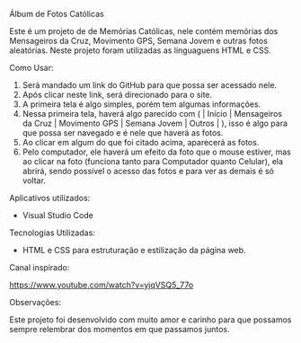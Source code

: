 Álbum de Fotos Católicas

Este é um projeto de de Memórias Católicas, nele contém memórias dos Mensageiros da Cruz, Movimento GPS, Semana Jovem e outras fotos aleatórias. Neste projeto foram utilizadas as linguaguens HTML e CSS.

Como Usar:

1. Será mandado um link do GitHub para que possa ser acessado nele.
2. Após clicar neste link, será direcionado para o site.
3. A primeira tela é algo simples, porém tem algumas informações.
4. Nessa primeira tela, haverá algo parecido com ( | Início | Mensageiros da Cruz | Movimento GPS | Semana Jovem | Outros | ), isso é algo para que possa ser navegado e é nele que haverá as fotos.
5. Ao clicar em algum do que foi citado acima, aparecerá as fotos.
6. Pelo computador, ele haverá um efeito da foto que o mouse estiver, mas ao clicar na foto (funciona tanto para Computador quanto Celular), ela abrirá, sendo possível o acesso das fotos e para ver as demais é só voltar.

Aplicativos utilizados:

- Visual Studio Code

Tecnologias Utilizadas:

- HTML e CSS para estruturação e estilização da página web.

Canal inspirado:

https://www.youtube.com/watch?v=yjqVSQ5_77o

Observações:

Este projeto foi desenvolvido com muito amor e carinho para que possamos sempre relembrar dos momentos em que passamos juntos.


